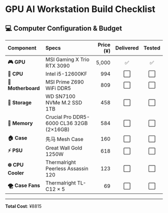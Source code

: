 # GPU AI Workstation Build Checklist

## 💻 Computer Configuration & Budget

| Component | Specs | Price (¥) | Delivered | Tested |
|:----------|:--------------|----------:|:---------:|:------:|
| **🎮 GPU** | MSI Gaming X Trio RTX 3090 | 5,000 | ✅ | ✅ |
| **🧠 CPU** | Intel i5-12600KF | 994 | ⬜ | ⬜ |
| **🔌 Motherboard** | MSI Prime Z690 WiFi DDR5 | 809 | ⬜ | ⬜ |
| **💾 Storage** | WD SN7100 NVMe M.2 SSD 1TB | 458 | ⬜ | ⬜ |
| **🧮 Memory** | Crucial Pro DDR5-6000 CL36 32GB (2×16GB) | 584 | ⬜ | ⬜ |
| **🏠 Case** | 先马 Mesh Case | 160 | ⬜ | ⬜ |
| **⚡ PSU** | Great Wall Gold 1250W | 618 | ⬜ | ⬜ |
| **❄️ CPU Cooler** | Thermalright Peerless Assassin 120 | 123 | ⬜ | ⬜ |
| **🌪️ Case Fans** | Thermalright TL-C12 × 5 | 69 | ⬜ | ⬜ |

---
**Total Cost**: ¥8815


